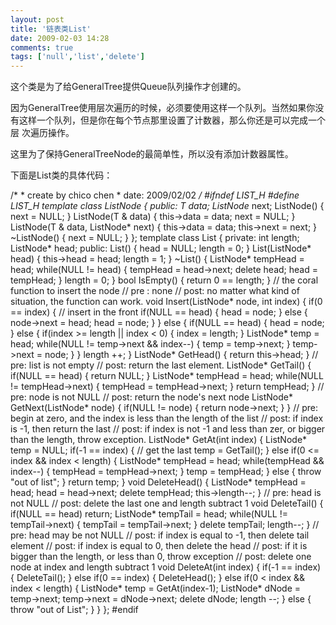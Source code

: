 ```yaml
---
layout: post
title: '链表类List'
date: 2009-02-03 14:28
comments: true
tags: ['null','list','delete']
---
```


这个类是为了给GeneralTree提供Queue队列操作才创建的。

因为GeneralTree使用层次遍历的时候，必须要使用这样一个队列。当然如果你没有这样一个队列，但是你在每个节点那里设置了计数器，那么你还是可以完成一个层
次遍历操作。

这里为了保持GeneralTreeNode的最简单性，所以没有添加计数器属性。

下面是List类的具体代码：

/* * create by chico chen * date: 2009/02/02 */ #ifndef _LIST_H_ #define
_LIST_H_ template<class T> class ListNode { public: T data; ListNode<T>* next;
ListNode() { next = NULL; } ListNode(T & data) { this->data = data; next =
NULL; } ListNode(T & data, ListNode<T>* next) { this->data = data; this->next
= next; } ~ListNode() { next = NULL; } }; template<class T> class List {
private: int length; ListNode<T>* head; public: List() { head = NULL; length =
0; } List(ListNode<T>* head) { this->head = head; length = 1; } ~List() {
ListNode<T>* tempHead = head; while(NULL != head) { tempHead = head->next;
delete head; head = tempHead; } length = 0; } bool IsEmpty() { return 0 ==
length; } // the coral function to insert the node // pre : none // post: no
matter what kind of situation, the function can work. void Insert(ListNode<T>*
node, int index) { if(0 == index) { // insert in the front if(NULL == head) {
head = node; } else { node->next = head; head = node; } } else { if(NULL ==
head) { head = node; } else { if(index >= length || index < 0) { index =
length; } ListNode<T>* temp = head; while(NULL != temp->next && index--) {
temp = temp->next; } temp->next = node; } } length ++; } ListNode<T>*
GetHead() { return this->head; } // pre: list is not empty // post: return the
last element. ListNode<T>* GetTail() { if(NULL == head) { return NULL; }
ListNode<T>* tempHead = head; while(NULL != tempHead->next) { tempHead =
tempHead->next; } return tempHead; } // pre: node is not NULL // post: return
the node's next node ListNode<T>* GetNext(ListNode<T>* node) { if(NULL !=
node) { return node->next; } } // pre: begin at zero, and the index is less
than the length of the list // post: if index is -1, then return the last //
post: if index is not -1 and less than zer, or bigger than the length, throw
exception. ListNode<T>* GetAt(int index) { ListNode<T>* temp = NULL; if(-1 ==
index) { // get the last temp = GetTail(); } else if(0 <= index && index <
length) { ListNode<T>* tempHead = head; while(tempHead && index--) { tempHead
= tempHead->next; } temp = tempHead; } else { throw "out of list"; } return
temp; } void DeleteHead() { ListNode<T>* tempHead = head; head = head->next;
delete tempHead; this->length--; } // pre: head is not NULL // post: delete
the last one and length subtract 1 void DeleteTail() { if(NULL == head)
return; ListNode<T>* tempTail = head; while(NULL != tempTail->next) { tempTail
= tempTail->next; } delete tempTail; length--; } // pre: head may be not NULL
// post: if index is equal to -1, then delete tail element // post: if index
is equal to 0, then delete the head // post: if it is bigger than the length,
or less than 0, throw exception // post: delete one node at index and length
subtract 1 void DeleteAt(int index) { if(-1 == index) { DeleteTail(); } else
if(0 == index) { DeleteHead(); } else if(0 < index && index < length) {
ListNode<T>* temp = GetAt(index-1); ListNode<T>* dNode = temp->next;
temp->next = dNode->next; delete dNode; length --; } else { throw "out of
List"; } } }; #endif

